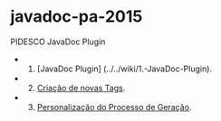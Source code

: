 # javadoc-pa-2015
PIDESCO JavaDoc Plugin

- 1. [JavaDoc Plugin] (../../wiki/1.-JavaDoc-Plugin).
- 2. [Criação de novas Tags](../../wiki/2.-Criação-de-novas-Tags).
- 3. [Personalização do Processo de Geração](../../wiki/3.-Personalização-do-Processo-de-Geração).
